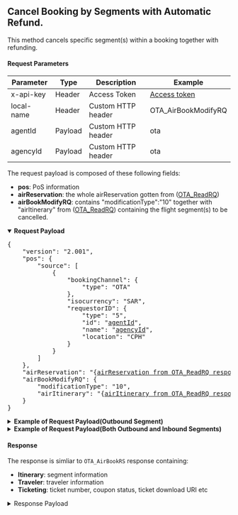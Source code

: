 ## Cancel Booking by Segments with Automatic Refund.

This method cancels specific segment(s) within a booking together with refunding.

#### Request Parameters

| Parameter    | Type    | Description        | Example                  |
|--------------|---------|--------------------|--------------------------|
| x-api-key  | Header  | Access Token       | [Access token](#api-key) |
| local-name | Header  | Custom HTTP header | OTA_AirBookModifyRQ      |
| agentId    | Payload | Custom HTTP header | ota                      |
| agencyId   | Payload | Custom HTTP header | ota                      |

The request payload is composed of these following fields:
* **pos**: PoS information
* **airReservation**: the whole airReservation gotten from ([OTA_ReadRQ](read_booking))
* **airBookModifyRQ**: contains "modificationType":"10" together with "airItinerary" from ([OTA_ReadRQ](read_booking)) containing the flight segment(s) to be cancelled.

<details open>
  <summary><b>Request Payload</b></summary>
  <pre>
{
    "version": "2.001",
    "pos": {
        "source": [
            {
                "bookingChannel": {
                    "type": "OTA"
                },
                "isocurrency": "SAR",
                "requestorID": {
                    "type": "5",
                    "id": "<ins>agentId</ins>",
                    "name": "<ins>agencyId</ins>",
                    "location": "CPH"
                }
            }
        ]
    },
    "airReservation": "{<ins>airReservation from OTA_ReadRQ response</ins>}",
    "airBookModifyRQ": {
        "modificationType": "10",
        "airItinerary": "{<ins>airItinerary from OTA_ReadRQ response with only the specific `flightSegment`s to be cancelled</ins>}"
    }
}
</pre>
</details>

<details>
  <summary><b>Example of Request Payload(Outbound Segment)</b></summary>
  <pre>
{
    "version": "2.001",
    "pos": {
        "source": [
            {
                "bookingChannel": {
                    "type": "OTA"
                },
                "isocurrency": "SAR",
                "requestorID": {
                    "type": "5",
                    "id": "{{agentId}}",
                    "name": "{{agencyId}}",
                    "location": "CPH"
                }
            }
        ]
    },
    "airReservation": {
        "airItinerary": {
            "originDestinationOptions": {
                "originDestinationOption": [
                    {
                        "flightSegment": [
                            {
                                "departureAirport": {
                                    "locationCode": "DMX"
                                },
                                "arrivalAirport": {
                                    "locationCode": "JED"
                                },
                                "operatingAirline": {
                                    "code": "HHR",
                                    "flightNumber": "8081"
                                },
                                "equipment": [],
                                "departureDateTime": "2025-08-29T08:00:00.000+03:00",
                                "arrivalDateTime": "2025-08-29T09:48:00.000+03:00",
                                "rph": "1",
                                "marketingAirline": {
                                    "code": "HHR"
                                },
                                "flightNumber": "8081",
                                "fareBasisCode": "EWTOWM2",
                                "resBookDesigCode": "Y",
                                "bookingClassAvails": [],
                                "comment": [],
                                "stopLocation": [],
                                "status": "30"
                            }
                        ],
                        "rph": "1"
                    },
                    {
                        "flightSegment": [
                            {
                                "departureAirport": {
                                    "locationCode": "JED"
                                },
                                "arrivalAirport": {
                                    "locationCode": "DMX"
                                },
                                "operatingAirline": {
                                    "code": "HHR",
                                    "flightNumber": "8080"
                                },
                                "equipment": [],
                                "departureDateTime": "2025-08-30T08:00:00.000+03:00",
                                "arrivalDateTime": "2025-08-30T09:48:00.000+03:00",
                                "rph": "2",
                                "marketingAirline": {
                                    "code": "HHR"
                                },
                                "flightNumber": "8080",
                                "fareBasisCode": "EWTOWM2",
                                "resBookDesigCode": "Y",
                                "bookingClassAvails": [],
                                "comment": [],
                                "stopLocation": [],
                                "status": "30"
                            }
                        ],
                        "rph": "2"
                    }
                ]
            }
        },
        "priceInfo": {
            "itinTotalFare": [
                {
                    "baseFare": {
                        "currencyCode": "SAR",
                        "amount": 1500.00
                    },
                    "equivFare": [],
                    "taxes": {
                        "tax": [
                            {
                                "taxCode": "VAT",
                                "currencyCode": "SAR",
                                "amount": 225.00
                            }
                        ],
                        "amount": 225.00
                    },
                    "fees": {
                        "fee": [
                            {
                                "feeCode": "VAT_VAT",
                                "currencyCode": "SAR",
                                "amount": 0.00
                            }
                        ],
                        "amount": 0.00
                    },
                    "totalFare": {
                        "currencyCode": "SAR",
                        "amount": 1725.00
                    },
                    "fareBaggageAllowance": [],
                    "remark": []
                }
            ],
            "fareInfos": {
                "fareInfo": [
                    {
                        "fareReference": [
                            {
                                "value": "EWTOWM2",
                                "resBookDesigCode": "Y",
                                "accountCode": "EWTOWM2"
                            }
                        ],
                        "ruleInfo": {
                            "tpaextensions": {
                                "cancellationTimeLimit": "2026-07-31T06:25:05Z",
                                "confirmationTimeLimit": "2025-07-31T06:54:48Z",
                                "updateTravellersTimeLimit": "2025-08-26T05:00:00Z"
                            }
                        },
                        "filingAirline": {
                            "value": "HHR"
                        },
                        "marketingAirline": [],
                        "departureAirport": {
                            "locationCode": "DMX"
                        },
                        "arrivalAirport": {
                            "locationCode": "JED"
                        },
                        "date": [],
                        "fareInfo": [],
                        "city": [],
                        "airport": [],
                        "rph": "1"
                    },
                    {
                        "fareReference": [
                            {
                                "value": "EWTOWM2",
                                "resBookDesigCode": "Y",
                                "accountCode": "EWTOWM2"
                            }
                        ],
                        "ruleInfo": {
                            "tpaextensions": {
                                "cancellationTimeLimit": "2026-07-31T06:25:05Z",
                                "confirmationTimeLimit": "2025-07-31T06:54:48Z",
                                "updateTravellersTimeLimit": "2025-08-26T05:00:00Z"
                            }
                        },
                        "filingAirline": {
                            "value": "HHR"
                        },
                        "marketingAirline": [],
                        "departureAirport": {
                            "locationCode": "JED"
                        },
                        "arrivalAirport": {
                            "locationCode": "DMX"
                        },
                        "date": [],
                        "fareInfo": [],
                        "city": [],
                        "airport": [],
                        "rph": "2"
                    }
                ]
            },
            "ptcfareBreakdowns": {
                "ptcfareBreakdown": [
                    {
                        "passengerTypeQuantity": {
                            "code": "ADT",
                            "quantity": 5
                        },
                        "fareBasisCodes": {
                            "fareBasisCode": [
                                {
                                    "value": "EWTOWM2",
                                    "flightSegmentRPH": "1"
                                }
                            ]
                        },
                        "passengerFare": [
                            {
                                "baseFare": {
                                    "currencyCode": "SAR",
                                    "amount": 750.00
                                },
                                "equivFare": [],
                                "taxes": {
                                    "tax": [
                                        {
                                            "taxCode": "VAT",
                                            "taxName": "VAT",
                                            "currencyCode": "SAR",
                                            "amount": 112.50
                                        }
                                    ],
                                    "amount": 112.50
                                },
                                "fees": {
                                    "fee": [
                                        {
                                            "feeCode": "VAT_VAT",
                                            "currencyCode": "SAR",
                                            "amount": 0.00
                                        }
                                    ],
                                    "amount": 0.00
                                },
                                "totalFare": {
                                    "currencyCode": "SAR",
                                    "amount": 862.50
                                },
                                "fareBaggageAllowance": [],
                                "remark": []
                            }
                        ],
                        "travelerRefNumber": [
                            {
                                "rph": "1"
                            },
                            {
                                "rph": "2"
                            },
                            {
                                "rph": "3"
                            },
                            {
                                "rph": "4"
                            },
                            {
                                "rph": "5"
                            }
                        ],
                        "ticketDesignators": {
                            "ticketDesignator": [
                                {
                                    "flightRefRPH": "1"
                                }
                            ]
                        },
                        "fareInfo": [
                            {
                                "fareReference": [
                                    {
                                        "value": "EWTOWM2",
                                        "resBookDesigCode": "Y",
                                        "accountCode": "EWTOWM2"
                                    }
                                ],
                                "marketingAirline": [],
                                "date": [],
                                "fareInfo": [],
                                "city": [],
                                "airport": []
                            }
                        ],
                        "pricingUnit": [],
                        "flightRefNumberRPHList": [
                            "1"
                        ]
                    },
                    {
                        "passengerTypeQuantity": {
                            "code": "ADT",
                            "quantity": 5
                        },
                        "fareBasisCodes": {
                            "fareBasisCode": [
                                {
                                    "value": "EWTOWM2",
                                    "flightSegmentRPH": "2"
                                }
                            ]
                        },
                        "passengerFare": [
                            {
                                "baseFare": {
                                    "currencyCode": "SAR",
                                    "amount": 750.00
                                },
                                "equivFare": [],
                                "taxes": {
                                    "tax": [
                                        {
                                            "taxCode": "VAT",
                                            "taxName": "VAT",
                                            "currencyCode": "SAR",
                                            "amount": 112.50
                                        }
                                    ],
                                    "amount": 112.50
                                },
                                "fees": {
                                    "fee": [
                                        {
                                            "feeCode": "VAT_VAT",
                                            "currencyCode": "SAR",
                                            "amount": 0.00
                                        }
                                    ],
                                    "amount": 0.00
                                },
                                "totalFare": {
                                    "currencyCode": "SAR",
                                    "amount": 862.50
                                },
                                "fareBaggageAllowance": [],
                                "remark": []
                            }
                        ],
                        "travelerRefNumber": [
                            {
                                "rph": "1"
                            },
                            {
                                "rph": "2"
                            },
                            {
                                "rph": "3"
                            },
                            {
                                "rph": "4"
                            },
                            {
                                "rph": "5"
                            }
                        ],
                        "ticketDesignators": {
                            "ticketDesignator": [
                                {
                                    "flightRefRPH": "2"
                                }
                            ]
                        },
                        "fareInfo": [
                            {
                                "fareReference": [
                                    {
                                        "value": "EWTOWM2",
                                        "resBookDesigCode": "Y",
                                        "accountCode": "EWTOWM2"
                                    }
                                ],
                                "marketingAirline": [],
                                "date": [],
                                "fareInfo": [],
                                "city": [],
                                "airport": []
                            }
                        ],
                        "pricingUnit": [],
                        "flightRefNumberRPHList": [
                            "2"
                        ]
                    }
                ]
            }
        },
        "travelerInfo": {
            "airTraveler": [
                {
                    "personName": {
                        "namePrefix": [],
                        "givenName": [
                            "QA TEST"
                        ],
                        "middleName": [],
                        "surname": "TESTER",
                        "nameSuffix": [],
                        "nameTitle": []
                    },
                    "telephone": [
                        {
                            "countryAccessCode": "380",
                            "phoneNumber": "671234567"
                        }
                    ],
                    "email": [
                        {
                            "value": "jjiamtaweeboon@go7.io",
                            "defaultInd": true
                        }
                    ],
                    "address": [
                        {
                            "bldgRoom": [],
                            "addressLine": [],
                            "cityName": "Makkha",
                            "countryName": {
                                "value": "",
                                "code": "SA"
                            }
                        }
                    ],
                    "custLoyalty": [],
                    "document": [],
                    "socialMediaInfo": [],
                    "passengerTypeCode": "CTC",
                    "comment": []
                },
                {
                    "personName": {
                        "namePrefix": [
                            "MISS"
                        ],
                        "givenName": [
                            "PAXONE"
                        ],
                        "middleName": [],
                        "surname": "PARKER",
                        "nameSuffix": [],
                        "nameTitle": []
                    },
                    "telephone": [
                        {
                            "countryAccessCode": "380",
                            "phoneNumber": "671234567"
                        }
                    ],
                    "email": [
                        {
                            "value": "jjiamtaweeboon@go7.io"
                        }
                    ],
                    "address": [],
                    "custLoyalty": [],
                    "document": [
                        {
                            "docLimitations": [],
                            "birthDate": "1979-01-01"
                        },
                        {
                            "docLimitations": [],
                            "docID": "XMMUQ56302341",
                            "docType": "5",
                            "docHolderNationality": "SA",
                            "expireDate": "2027-12-12"
                        }
                    ],
                    "travelerRefNumber": {
                        "rph": "1"
                    },
                    "flightSegmentRPHs": {
                        "flightSegmentRPH": [
                            "1",
                            "2"
                        ]
                    },
                    "socialMediaInfo": [],
                    "passengerTypeCode": "ADT",
                    "gender": "Male",
                    "comment": []
                },
                {
                    "personName": {
                        "namePrefix": [
                            "MISS"
                        ],
                        "givenName": [
                            "PAXTWO"
                        ],
                        "middleName": [],
                        "surname": "PARKER",
                        "nameSuffix": [],
                        "nameTitle": []
                    },
                    "telephone": [
                        {
                            "countryAccessCode": "380",
                            "phoneNumber": "671234567"
                        }
                    ],
                    "email": [
                        {
                            "value": "jjiamtaweeboon@go7.io"
                        }
                    ],
                    "address": [],
                    "custLoyalty": [],
                    "document": [
                        {
                            "docLimitations": [],
                            "birthDate": "1979-01-01"
                        },
                        {
                            "docLimitations": [],
                            "docID": "VPLEI22020697",
                            "docType": "5",
                            "docHolderNationality": "SA",
                            "expireDate": "2027-12-12"
                        }
                    ],
                    "travelerRefNumber": {
                        "rph": "2"
                    },
                    "flightSegmentRPHs": {
                        "flightSegmentRPH": [
                            "1",
                            "2"
                        ]
                    },
                    "socialMediaInfo": [],
                    "passengerTypeCode": "ADT",
                    "gender": "Male",
                    "comment": []
                },
                {
                    "personName": {
                        "namePrefix": [
                            "MR"
                        ],
                        "givenName": [
                            "PAXTHREE"
                        ],
                        "middleName": [],
                        "surname": "PARKER",
                        "nameSuffix": [],
                        "nameTitle": []
                    },
                    "telephone": [
                        {
                            "countryAccessCode": "380",
                            "phoneNumber": "671234567"
                        }
                    ],
                    "email": [
                        {
                            "value": "jjiamtaweeboon@go7.io"
                        }
                    ],
                    "address": [],
                    "custLoyalty": [],
                    "document": [
                        {
                            "docLimitations": [],
                            "birthDate": "1979-01-01"
                        },
                        {
                            "docLimitations": [],
                            "docID": "JESAR47407936",
                            "docType": "5",
                            "docHolderNationality": "SA",
                            "expireDate": "2027-12-12"
                        }
                    ],
                    "travelerRefNumber": {
                        "rph": "3"
                    },
                    "flightSegmentRPHs": {
                        "flightSegmentRPH": [
                            "1",
                            "2"
                        ]
                    },
                    "socialMediaInfo": [],
                    "passengerTypeCode": "ADT",
                    "gender": "Male",
                    "comment": []
                },
                {
                    "personName": {
                        "namePrefix": [
                            "MR"
                        ],
                        "givenName": [
                            "PAXFORE"
                        ],
                        "middleName": [],
                        "surname": "PARKER",
                        "nameSuffix": [],
                        "nameTitle": []
                    },
                    "telephone": [
                        {
                            "countryAccessCode": "380",
                            "phoneNumber": "671234567"
                        }
                    ],
                    "email": [
                        {
                            "value": "jjiamtaweeboon@go7.io"
                        }
                    ],
                    "address": [],
                    "custLoyalty": [],
                    "document": [
                        {
                            "docLimitations": [],
                            "birthDate": "1979-01-01"
                        },
                        {
                            "docLimitations": [],
                            "docID": "PBWXC85171457",
                            "docType": "5",
                            "docHolderNationality": "SA",
                            "expireDate": "2027-12-12"
                        }
                    ],
                    "travelerRefNumber": {
                        "rph": "4"
                    },
                    "flightSegmentRPHs": {
                        "flightSegmentRPH": [
                            "1",
                            "2"
                        ]
                    },
                    "socialMediaInfo": [],
                    "passengerTypeCode": "ADT",
                    "gender": "Male",
                    "comment": []
                },
                {
                    "personName": {
                        "namePrefix": [
                            "MR"
                        ],
                        "givenName": [
                            "PAXFIVE"
                        ],
                        "middleName": [],
                        "surname": "PARKER",
                        "nameSuffix": [],
                        "nameTitle": []
                    },
                    "telephone": [
                        {
                            "countryAccessCode": "380",
                            "phoneNumber": "671234567"
                        }
                    ],
                    "email": [
                        {
                            "value": "jjiamtaweeboon@go7.io"
                        }
                    ],
                    "address": [],
                    "custLoyalty": [],
                    "document": [
                        {
                            "docLimitations": [],
                            "birthDate": "1979-01-01"
                        },
                        {
                            "docLimitations": [],
                            "docID": "FZDKA38013984",
                            "docType": "5",
                            "docHolderNationality": "SA",
                            "expireDate": "2027-12-12"
                        }
                    ],
                    "travelerRefNumber": {
                        "rph": "5"
                    },
                    "flightSegmentRPHs": {
                        "flightSegmentRPH": [
                            "1",
                            "2"
                        ]
                    },
                    "socialMediaInfo": [],
                    "passengerTypeCode": "ADT",
                    "gender": "Male",
                    "comment": []
                }
            ],
            "specialReqDetails": []
        },
        "ticketing": [
            {
                "ticketAdvisory": [],
                "ticketType": "E_TICKET",
                "flightSegmentRefNumber": [
                    "1"
                ],
                "travelerRefNumber": [
                    "1"
                ],
                "ticketDocumentNbr": "3333330322287",
                "passengerTypeCode": "ADT",
                "miscTicketingCode": [],
                "tpaextensions": {
                    "couponInfos": [
                        {
                            "flightRefRPH": "1",
                            "number": "1",
                            "status": "O"
                        },
                        {
                            "flightRefRPH": "2",
                            "number": "2",
                            "status": "O"
                        }
                    ],
                    "couponProviderDetails": [
                        {
                            "coach": "006",
                            "flightRefRPH": "1",
                            "providerTicketNumber": "092448F3E8985058",
                            "seat": "118"
                        },
                        {
                            "coach": "006",
                            "flightRefRPH": "2",
                            "providerTicketNumber": "09244843A8985061",
                            "seat": "114"
                        }
                    ],
                    "links": [
                        {
                            "href": "https://test-api.worldticket.net/sms-gateway-service/tickets/confirmation/V8LXBO/download/passenger-segment?ticketNumber=3333330322287&couponNumber=1",
                            "rel": "downloadTicket",
                            "segmentRPH": "1",
                            "travelerRPH": "1"
                        },
                        {
                            "href": "https://test-api.worldticket.net/sms-gateway-service/tickets/confirmation/V8LXBO/download/passenger-segment?ticketNumber=3333330322287&couponNumber=2",
                            "rel": "downloadTicket",
                            "segmentRPH": "2",
                            "travelerRPH": "1"
                        }
                    ],
                    "urls": "https://test-api.worldticket.net/sms-gateway-service/tickets/confirmation/V8LXBO/download/passenger-segment?ticketNumber=3333330322287&couponNumber=1 https://test-api.worldticket.net/sms-gateway-service/tickets/confirmation/V8LXBO/download/passenger-segment?ticketNumber=3333330322287&couponNumber=2"
                }
            },
            {
                "ticketAdvisory": [],
                "ticketType": "E_TICKET",
                "flightSegmentRefNumber": [
                    "1"
                ],
                "travelerRefNumber": [
                    "2"
                ],
                "ticketDocumentNbr": "3333330322288",
                "passengerTypeCode": "ADT",
                "miscTicketingCode": [],
                "tpaextensions": {
                    "couponInfos": [
                        {
                            "flightRefRPH": "1",
                            "number": "1",
                            "status": "O"
                        },
                        {
                            "flightRefRPH": "2",
                            "number": "2",
                            "status": "O"
                        }
                    ],
                    "couponProviderDetails": [
                        {
                            "coach": "006",
                            "flightRefRPH": "1",
                            "providerTicketNumber": "092448DDF8985059",
                            "seat": "119"
                        },
                        {
                            "coach": "006",
                            "flightRefRPH": "2",
                            "providerTicketNumber": "0924481A58985064",
                            "seat": "115"
                        }
                    ],
                    "links": [
                        {
                            "href": "https://test-api.worldticket.net/sms-gateway-service/tickets/confirmation/V8LXBO/download/passenger-segment?ticketNumber=3333330322288&couponNumber=1",
                            "rel": "downloadTicket",
                            "segmentRPH": "1",
                            "travelerRPH": "2"
                        },
                        {
                            "href": "https://test-api.worldticket.net/sms-gateway-service/tickets/confirmation/V8LXBO/download/passenger-segment?ticketNumber=3333330322288&couponNumber=2",
                            "rel": "downloadTicket",
                            "segmentRPH": "2",
                            "travelerRPH": "2"
                        }
                    ],
                    "urls": "https://test-api.worldticket.net/sms-gateway-service/tickets/confirmation/V8LXBO/download/passenger-segment?ticketNumber=3333330322288&couponNumber=1 https://test-api.worldticket.net/sms-gateway-service/tickets/confirmation/V8LXBO/download/passenger-segment?ticketNumber=3333330322288&couponNumber=2"
                }
            },
            {
                "ticketAdvisory": [],
                "ticketType": "E_TICKET",
                "flightSegmentRefNumber": [
                    "1"
                ],
                "travelerRefNumber": [
                    "3"
                ],
                "ticketDocumentNbr": "3333330322289",
                "passengerTypeCode": "ADT",
                "miscTicketingCode": [],
                "tpaextensions": {
                    "couponInfos": [
                        {
                            "flightRefRPH": "1",
                            "number": "1",
                            "status": "O"
                        },
                        {
                            "flightRefRPH": "2",
                            "number": "2",
                            "status": "O"
                        }
                    ],
                    "couponProviderDetails": [
                        {
                            "coach": "006",
                            "flightRefRPH": "1",
                            "providerTicketNumber": "092448CD48985060",
                            "seat": "120"
                        },
                        {
                            "coach": "006",
                            "flightRefRPH": "2",
                            "providerTicketNumber": "0924480C68985065",
                            "seat": "116"
                        }
                    ],
                    "links": [
                        {
                            "href": "https://test-api.worldticket.net/sms-gateway-service/tickets/confirmation/V8LXBO/download/passenger-segment?ticketNumber=3333330322289&couponNumber=1",
                            "rel": "downloadTicket",
                            "segmentRPH": "1",
                            "travelerRPH": "3"
                        },
                        {
                            "href": "https://test-api.worldticket.net/sms-gateway-service/tickets/confirmation/V8LXBO/download/passenger-segment?ticketNumber=3333330322289&couponNumber=2",
                            "rel": "downloadTicket",
                            "segmentRPH": "2",
                            "travelerRPH": "3"
                        }
                    ],
                    "urls": "https://test-api.worldticket.net/sms-gateway-service/tickets/confirmation/V8LXBO/download/passenger-segment?ticketNumber=3333330322289&couponNumber=1 https://test-api.worldticket.net/sms-gateway-service/tickets/confirmation/V8LXBO/download/passenger-segment?ticketNumber=3333330322289&couponNumber=2"
                }
            },
            {
                "ticketAdvisory": [],
                "ticketType": "E_TICKET",
                "flightSegmentRefNumber": [
                    "1"
                ],
                "travelerRefNumber": [
                    "4"
                ],
                "ticketDocumentNbr": "3333330322290",
                "passengerTypeCode": "ADT",
                "miscTicketingCode": [],
                "tpaextensions": {
                    "couponInfos": [
                        {
                            "flightRefRPH": "1",
                            "number": "1",
                            "status": "O"
                        },
                        {
                            "flightRefRPH": "2",
                            "number": "2",
                            "status": "O"
                        }
                    ],
                    "couponProviderDetails": [
                        {
                            "coach": "006",
                            "flightRefRPH": "1",
                            "providerTicketNumber": "092448AC88985062",
                            "seat": "121"
                        },
                        {
                            "coach": "006",
                            "flightRefRPH": "2",
                            "providerTicketNumber": "0924483B28985066",
                            "seat": "117"
                        }
                    ],
                    "links": [
                        {
                            "href": "https://test-api.worldticket.net/sms-gateway-service/tickets/confirmation/V8LXBO/download/passenger-segment?ticketNumber=3333330322290&couponNumber=1",
                            "rel": "downloadTicket",
                            "segmentRPH": "1",
                            "travelerRPH": "4"
                        },
                        {
                            "href": "https://test-api.worldticket.net/sms-gateway-service/tickets/confirmation/V8LXBO/download/passenger-segment?ticketNumber=3333330322290&couponNumber=2",
                            "rel": "downloadTicket",
                            "segmentRPH": "2",
                            "travelerRPH": "4"
                        }
                    ],
                    "urls": "https://test-api.worldticket.net/sms-gateway-service/tickets/confirmation/V8LXBO/download/passenger-segment?ticketNumber=3333330322290&couponNumber=1 https://test-api.worldticket.net/sms-gateway-service/tickets/confirmation/V8LXBO/download/passenger-segment?ticketNumber=3333330322290&couponNumber=2"
                }
            },
            {
                "ticketAdvisory": [],
                "ticketType": "E_TICKET",
                "flightSegmentRefNumber": [
                    "1"
                ],
                "travelerRefNumber": [
                    "5"
                ],
                "ticketDocumentNbr": "3333330322291",
                "passengerTypeCode": "ADT",
                "miscTicketingCode": [],
                "tpaextensions": {
                    "couponInfos": [
                        {
                            "flightRefRPH": "1",
                            "number": "1",
                            "status": "O"
                        },
                        {
                            "flightRefRPH": "2",
                            "number": "2",
                            "status": "O"
                        }
                    ],
                    "couponProviderDetails": [
                        {
                            "coach": "006",
                            "flightRefRPH": "1",
                            "providerTicketNumber": "0924482CC8985063",
                            "seat": "122"
                        },
                        {
                            "coach": "006",
                            "flightRefRPH": "2",
                            "providerTicketNumber": "0924483988985067",
                            "seat": "118"
                        }
                    ],
                    "links": [
                        {
                            "href": "https://test-api.worldticket.net/sms-gateway-service/tickets/confirmation/V8LXBO/download/passenger-segment?ticketNumber=3333330322291&couponNumber=1",
                            "rel": "downloadTicket",
                            "segmentRPH": "1",
                            "travelerRPH": "5"
                        },
                        {
                            "href": "https://test-api.worldticket.net/sms-gateway-service/tickets/confirmation/V8LXBO/download/passenger-segment?ticketNumber=3333330322291&couponNumber=2",
                            "rel": "downloadTicket",
                            "segmentRPH": "2",
                            "travelerRPH": "5"
                        }
                    ],
                    "urls": "https://test-api.worldticket.net/sms-gateway-service/tickets/confirmation/V8LXBO/download/passenger-segment?ticketNumber=3333330322291&couponNumber=1 https://test-api.worldticket.net/sms-gateway-service/tickets/confirmation/V8LXBO/download/passenger-segment?ticketNumber=3333330322291&couponNumber=2"
                }
            }
        ],
        "bookingReferenceID": [
            {
                "companyName": {
                    "code": "W1"
                },
                "type": "14",
                "id": "V8LXBO",
                "flightRefNumberRPHList": []
            },
            {
                "companyName": {
                    "code": "HHR"
                },
                "type": "14",
                "id": "CC1A7683A",
                "flightRefNumberRPHList": []
            },
            {
                "companyName": {
                    "code": "HHR"
                },
                "type": "14",
                "id": "6C6E69DE1",
                "flightRefNumberRPHList": []
            }
        ],
        "offer": {
            "summary": [],
            "priced": [
                {
                    "shortDescription": [],
                    "longDescription": [],
                    "originDestination": [],
                    "otherServices": [],
                    "restriction": [],
                    "termsAndConditions": [],
                    "commission": [],
                    "multimedia": [],
                    "bookingReferenceID": [],
                    "id": "2090026",
                    "tpaextensions": {
                        "orderInfo": {
                            "action": "CREATE_BOOKING",
                            "currencyCode": "SAR",
                            "direction": "PAYMENT",
                            "orderType": "BOOKING",
                            "status": "PAID",
                            "totalAmount": "1725.00"
                        }
                    }
                }
            ],
            "purchased": []
        },
        "createDateTime": "2025-07-31T06:24:50.463Z",
        "emdinfo": []
    },
    "airBookModifyRQ": {
        "modificationType": "10",
        "airItinerary": {
            "originDestinationOptions": {
                "originDestinationOption": [
                    {
                        "flightSegment": [
                            {
                                "departureAirport": {
                                    "locationCode": "DMX"
                                },
                                "arrivalAirport": {
                                    "locationCode": "JED"
                                },
                                "operatingAirline": {
                                    "code": "HHR",
                                    "flightNumber": "8081"
                                },
                                "equipment": [],
                                "departureDateTime": "2025-08-29T08:00:00.000+03:00",
                                "arrivalDateTime": "2025-08-29T09:48:00.000+03:00",
                                "rph": "1",
                                "marketingAirline": {
                                    "code": "HHR"
                                },
                                "flightNumber": "8081",
                                "fareBasisCode": "EWTOWM2",
                                "resBookDesigCode": "Y",
                                "bookingClassAvails": [],
                                "comment": [],
                                "stopLocation": [],
                                "status": "30"
                            }
                        ],
                        "rph": "1"
                    }
                ]
            }
        }
    }
}
</pre>
</details>

<details>
  <summary><b>Example of Request Payload(Both Outbound and Inbound Segments)</b></summary>
  <pre>
{
    "version": "2.001",
    "pos": {
        "source": [
            {
                "bookingChannel": {
                    "type": "OTA"
                },
                "isocurrency": "SAR",
                "requestorID": {
                    "type": "5",
                    "id": "{{agentId}}",
                    "name": "{{agencyId}}",
                    "location": "CPH"
                }
            }
        ]
    },
    "airReservation": {
        "airItinerary": {
            "originDestinationOptions": {
                "originDestinationOption": [
                    {
                        "flightSegment": [
                            {
                                "departureAirport": {
                                    "locationCode": "DMX"
                                },
                                "arrivalAirport": {
                                    "locationCode": "JED"
                                },
                                "operatingAirline": {
                                    "code": "HHR",
                                    "flightNumber": "8081"
                                },
                                "equipment": [],
                                "departureDateTime": "2025-08-29T08:00:00.000+03:00",
                                "arrivalDateTime": "2025-08-29T09:48:00.000+03:00",
                                "rph": "1",
                                "marketingAirline": {
                                    "code": "HHR"
                                },
                                "flightNumber": "8081",
                                "fareBasisCode": "EWTOWM2",
                                "resBookDesigCode": "Y",
                                "bookingClassAvails": [],
                                "comment": [],
                                "stopLocation": [],
                                "status": "30"
                            }
                        ],
                        "rph": "1"
                    },
                    {
                        "flightSegment": [
                            {
                                "departureAirport": {
                                    "locationCode": "JED"
                                },
                                "arrivalAirport": {
                                    "locationCode": "DMX"
                                },
                                "operatingAirline": {
                                    "code": "HHR",
                                    "flightNumber": "8080"
                                },
                                "equipment": [],
                                "departureDateTime": "2025-08-30T08:00:00.000+03:00",
                                "arrivalDateTime": "2025-08-30T09:48:00.000+03:00",
                                "rph": "2",
                                "marketingAirline": {
                                    "code": "HHR"
                                },
                                "flightNumber": "8080",
                                "fareBasisCode": "EWTOWM2",
                                "resBookDesigCode": "Y",
                                "bookingClassAvails": [],
                                "comment": [],
                                "stopLocation": [],
                                "status": "30"
                            }
                        ],
                        "rph": "2"
                    }
                ]
            }
        },
        "priceInfo": {
            "itinTotalFare": [
                {
                    "baseFare": {
                        "currencyCode": "SAR",
                        "amount": 1500.00
                    },
                    "equivFare": [],
                    "taxes": {
                        "tax": [
                            {
                                "taxCode": "VAT",
                                "currencyCode": "SAR",
                                "amount": 225.00
                            }
                        ],
                        "amount": 225.00
                    },
                    "fees": {
                        "fee": [
                            {
                                "feeCode": "VAT_VAT",
                                "currencyCode": "SAR",
                                "amount": 0.00
                            }
                        ],
                        "amount": 0.00
                    },
                    "totalFare": {
                        "currencyCode": "SAR",
                        "amount": 1725.00
                    },
                    "fareBaggageAllowance": [],
                    "remark": []
                }
            ],
            "fareInfos": {
                "fareInfo": [
                    {
                        "fareReference": [
                            {
                                "value": "EWTOWM2",
                                "resBookDesigCode": "Y",
                                "accountCode": "EWTOWM2"
                            }
                        ],
                        "ruleInfo": {
                            "tpaextensions": {
                                "cancellationTimeLimit": "2026-07-31T06:25:05Z",
                                "confirmationTimeLimit": "2025-07-31T06:54:48Z",
                                "updateTravellersTimeLimit": "2025-08-26T05:00:00Z"
                            }
                        },
                        "filingAirline": {
                            "value": "HHR"
                        },
                        "marketingAirline": [],
                        "departureAirport": {
                            "locationCode": "DMX"
                        },
                        "arrivalAirport": {
                            "locationCode": "JED"
                        },
                        "date": [],
                        "fareInfo": [],
                        "city": [],
                        "airport": [],
                        "rph": "1"
                    },
                    {
                        "fareReference": [
                            {
                                "value": "EWTOWM2",
                                "resBookDesigCode": "Y",
                                "accountCode": "EWTOWM2"
                            }
                        ],
                        "ruleInfo": {
                            "tpaextensions": {
                                "cancellationTimeLimit": "2026-07-31T06:25:05Z",
                                "confirmationTimeLimit": "2025-07-31T06:54:48Z",
                                "updateTravellersTimeLimit": "2025-08-26T05:00:00Z"
                            }
                        },
                        "filingAirline": {
                            "value": "HHR"
                        },
                        "marketingAirline": [],
                        "departureAirport": {
                            "locationCode": "JED"
                        },
                        "arrivalAirport": {
                            "locationCode": "DMX"
                        },
                        "date": [],
                        "fareInfo": [],
                        "city": [],
                        "airport": [],
                        "rph": "2"
                    }
                ]
            },
            "ptcfareBreakdowns": {
                "ptcfareBreakdown": [
                    {
                        "passengerTypeQuantity": {
                            "code": "ADT",
                            "quantity": 5
                        },
                        "fareBasisCodes": {
                            "fareBasisCode": [
                                {
                                    "value": "EWTOWM2",
                                    "flightSegmentRPH": "1"
                                }
                            ]
                        },
                        "passengerFare": [
                            {
                                "baseFare": {
                                    "currencyCode": "SAR",
                                    "amount": 750.00
                                },
                                "equivFare": [],
                                "taxes": {
                                    "tax": [
                                        {
                                            "taxCode": "VAT",
                                            "taxName": "VAT",
                                            "currencyCode": "SAR",
                                            "amount": 112.50
                                        }
                                    ],
                                    "amount": 112.50
                                },
                                "fees": {
                                    "fee": [
                                        {
                                            "feeCode": "VAT_VAT",
                                            "currencyCode": "SAR",
                                            "amount": 0.00
                                        }
                                    ],
                                    "amount": 0.00
                                },
                                "totalFare": {
                                    "currencyCode": "SAR",
                                    "amount": 862.50
                                },
                                "fareBaggageAllowance": [],
                                "remark": []
                            }
                        ],
                        "travelerRefNumber": [
                            {
                                "rph": "1"
                            },
                            {
                                "rph": "2"
                            },
                            {
                                "rph": "3"
                            },
                            {
                                "rph": "4"
                            },
                            {
                                "rph": "5"
                            }
                        ],
                        "ticketDesignators": {
                            "ticketDesignator": [
                                {
                                    "flightRefRPH": "1"
                                }
                            ]
                        },
                        "fareInfo": [
                            {
                                "fareReference": [
                                    {
                                        "value": "EWTOWM2",
                                        "resBookDesigCode": "Y",
                                        "accountCode": "EWTOWM2"
                                    }
                                ],
                                "marketingAirline": [],
                                "date": [],
                                "fareInfo": [],
                                "city": [],
                                "airport": []
                            }
                        ],
                        "pricingUnit": [],
                        "flightRefNumberRPHList": [
                            "1"
                        ]
                    },
                    {
                        "passengerTypeQuantity": {
                            "code": "ADT",
                            "quantity": 5
                        },
                        "fareBasisCodes": {
                            "fareBasisCode": [
                                {
                                    "value": "EWTOWM2",
                                    "flightSegmentRPH": "2"
                                }
                            ]
                        },
                        "passengerFare": [
                            {
                                "baseFare": {
                                    "currencyCode": "SAR",
                                    "amount": 750.00
                                },
                                "equivFare": [],
                                "taxes": {
                                    "tax": [
                                        {
                                            "taxCode": "VAT",
                                            "taxName": "VAT",
                                            "currencyCode": "SAR",
                                            "amount": 112.50
                                        }
                                    ],
                                    "amount": 112.50
                                },
                                "fees": {
                                    "fee": [
                                        {
                                            "feeCode": "VAT_VAT",
                                            "currencyCode": "SAR",
                                            "amount": 0.00
                                        }
                                    ],
                                    "amount": 0.00
                                },
                                "totalFare": {
                                    "currencyCode": "SAR",
                                    "amount": 862.50
                                },
                                "fareBaggageAllowance": [],
                                "remark": []
                            }
                        ],
                        "travelerRefNumber": [
                            {
                                "rph": "1"
                            },
                            {
                                "rph": "2"
                            },
                            {
                                "rph": "3"
                            },
                            {
                                "rph": "4"
                            },
                            {
                                "rph": "5"
                            }
                        ],
                        "ticketDesignators": {
                            "ticketDesignator": [
                                {
                                    "flightRefRPH": "2"
                                }
                            ]
                        },
                        "fareInfo": [
                            {
                                "fareReference": [
                                    {
                                        "value": "EWTOWM2",
                                        "resBookDesigCode": "Y",
                                        "accountCode": "EWTOWM2"
                                    }
                                ],
                                "marketingAirline": [],
                                "date": [],
                                "fareInfo": [],
                                "city": [],
                                "airport": []
                            }
                        ],
                        "pricingUnit": [],
                        "flightRefNumberRPHList": [
                            "2"
                        ]
                    }
                ]
            }
        },
        "travelerInfo": {
            "airTraveler": [
                {
                    "personName": {
                        "namePrefix": [],
                        "givenName": [
                            "QA TEST"
                        ],
                        "middleName": [],
                        "surname": "TESTER",
                        "nameSuffix": [],
                        "nameTitle": []
                    },
                    "telephone": [
                        {
                            "countryAccessCode": "380",
                            "phoneNumber": "671234567"
                        }
                    ],
                    "email": [
                        {
                            "value": "jjiamtaweeboon@go7.io",
                            "defaultInd": true
                        }
                    ],
                    "address": [
                        {
                            "bldgRoom": [],
                            "addressLine": [],
                            "cityName": "Makkha",
                            "countryName": {
                                "value": "",
                                "code": "SA"
                            }
                        }
                    ],
                    "custLoyalty": [],
                    "document": [],
                    "socialMediaInfo": [],
                    "passengerTypeCode": "CTC",
                    "comment": []
                },
                {
                    "personName": {
                        "namePrefix": [
                            "MISS"
                        ],
                        "givenName": [
                            "PAXONE"
                        ],
                        "middleName": [],
                        "surname": "PARKER",
                        "nameSuffix": [],
                        "nameTitle": []
                    },
                    "telephone": [
                        {
                            "countryAccessCode": "380",
                            "phoneNumber": "671234567"
                        }
                    ],
                    "email": [
                        {
                            "value": "jjiamtaweeboon@go7.io"
                        }
                    ],
                    "address": [],
                    "custLoyalty": [],
                    "document": [
                        {
                            "docLimitations": [],
                            "birthDate": "1979-01-01"
                        },
                        {
                            "docLimitations": [],
                            "docID": "XMMUQ56302341",
                            "docType": "5",
                            "docHolderNationality": "SA",
                            "expireDate": "2027-12-12"
                        }
                    ],
                    "travelerRefNumber": {
                        "rph": "1"
                    },
                    "flightSegmentRPHs": {
                        "flightSegmentRPH": [
                            "1",
                            "2"
                        ]
                    },
                    "socialMediaInfo": [],
                    "passengerTypeCode": "ADT",
                    "gender": "Male",
                    "comment": []
                },
                {
                    "personName": {
                        "namePrefix": [
                            "MISS"
                        ],
                        "givenName": [
                            "PAXTWO"
                        ],
                        "middleName": [],
                        "surname": "PARKER",
                        "nameSuffix": [],
                        "nameTitle": []
                    },
                    "telephone": [
                        {
                            "countryAccessCode": "380",
                            "phoneNumber": "671234567"
                        }
                    ],
                    "email": [
                        {
                            "value": "jjiamtaweeboon@go7.io"
                        }
                    ],
                    "address": [],
                    "custLoyalty": [],
                    "document": [
                        {
                            "docLimitations": [],
                            "birthDate": "1979-01-01"
                        },
                        {
                            "docLimitations": [],
                            "docID": "VPLEI22020697",
                            "docType": "5",
                            "docHolderNationality": "SA",
                            "expireDate": "2027-12-12"
                        }
                    ],
                    "travelerRefNumber": {
                        "rph": "2"
                    },
                    "flightSegmentRPHs": {
                        "flightSegmentRPH": [
                            "1",
                            "2"
                        ]
                    },
                    "socialMediaInfo": [],
                    "passengerTypeCode": "ADT",
                    "gender": "Male",
                    "comment": []
                },
                {
                    "personName": {
                        "namePrefix": [
                            "MR"
                        ],
                        "givenName": [
                            "PAXTHREE"
                        ],
                        "middleName": [],
                        "surname": "PARKER",
                        "nameSuffix": [],
                        "nameTitle": []
                    },
                    "telephone": [
                        {
                            "countryAccessCode": "380",
                            "phoneNumber": "671234567"
                        }
                    ],
                    "email": [
                        {
                            "value": "jjiamtaweeboon@go7.io"
                        }
                    ],
                    "address": [],
                    "custLoyalty": [],
                    "document": [
                        {
                            "docLimitations": [],
                            "birthDate": "1979-01-01"
                        },
                        {
                            "docLimitations": [],
                            "docID": "JESAR47407936",
                            "docType": "5",
                            "docHolderNationality": "SA",
                            "expireDate": "2027-12-12"
                        }
                    ],
                    "travelerRefNumber": {
                        "rph": "3"
                    },
                    "flightSegmentRPHs": {
                        "flightSegmentRPH": [
                            "1",
                            "2"
                        ]
                    },
                    "socialMediaInfo": [],
                    "passengerTypeCode": "ADT",
                    "gender": "Male",
                    "comment": []
                },
                {
                    "personName": {
                        "namePrefix": [
                            "MR"
                        ],
                        "givenName": [
                            "PAXFORE"
                        ],
                        "middleName": [],
                        "surname": "PARKER",
                        "nameSuffix": [],
                        "nameTitle": []
                    },
                    "telephone": [
                        {
                            "countryAccessCode": "380",
                            "phoneNumber": "671234567"
                        }
                    ],
                    "email": [
                        {
                            "value": "jjiamtaweeboon@go7.io"
                        }
                    ],
                    "address": [],
                    "custLoyalty": [],
                    "document": [
                        {
                            "docLimitations": [],
                            "birthDate": "1979-01-01"
                        },
                        {
                            "docLimitations": [],
                            "docID": "PBWXC85171457",
                            "docType": "5",
                            "docHolderNationality": "SA",
                            "expireDate": "2027-12-12"
                        }
                    ],
                    "travelerRefNumber": {
                        "rph": "4"
                    },
                    "flightSegmentRPHs": {
                        "flightSegmentRPH": [
                            "1",
                            "2"
                        ]
                    },
                    "socialMediaInfo": [],
                    "passengerTypeCode": "ADT",
                    "gender": "Male",
                    "comment": []
                },
                {
                    "personName": {
                        "namePrefix": [
                            "MR"
                        ],
                        "givenName": [
                            "PAXFIVE"
                        ],
                        "middleName": [],
                        "surname": "PARKER",
                        "nameSuffix": [],
                        "nameTitle": []
                    },
                    "telephone": [
                        {
                            "countryAccessCode": "380",
                            "phoneNumber": "671234567"
                        }
                    ],
                    "email": [
                        {
                            "value": "jjiamtaweeboon@go7.io"
                        }
                    ],
                    "address": [],
                    "custLoyalty": [],
                    "document": [
                        {
                            "docLimitations": [],
                            "birthDate": "1979-01-01"
                        },
                        {
                            "docLimitations": [],
                            "docID": "FZDKA38013984",
                            "docType": "5",
                            "docHolderNationality": "SA",
                            "expireDate": "2027-12-12"
                        }
                    ],
                    "travelerRefNumber": {
                        "rph": "5"
                    },
                    "flightSegmentRPHs": {
                        "flightSegmentRPH": [
                            "1",
                            "2"
                        ]
                    },
                    "socialMediaInfo": [],
                    "passengerTypeCode": "ADT",
                    "gender": "Male",
                    "comment": []
                }
            ],
            "specialReqDetails": []
        },
        "ticketing": [
            {
                "ticketAdvisory": [],
                "ticketType": "E_TICKET",
                "flightSegmentRefNumber": [
                    "1"
                ],
                "travelerRefNumber": [
                    "1"
                ],
                "ticketDocumentNbr": "3333330322287",
                "passengerTypeCode": "ADT",
                "miscTicketingCode": [],
                "tpaextensions": {
                    "couponInfos": [
                        {
                            "flightRefRPH": "1",
                            "number": "1",
                            "status": "O"
                        },
                        {
                            "flightRefRPH": "2",
                            "number": "2",
                            "status": "O"
                        }
                    ],
                    "couponProviderDetails": [
                        {
                            "coach": "006",
                            "flightRefRPH": "1",
                            "providerTicketNumber": "092448F3E8985058",
                            "seat": "118"
                        },
                        {
                            "coach": "006",
                            "flightRefRPH": "2",
                            "providerTicketNumber": "09244843A8985061",
                            "seat": "114"
                        }
                    ],
                    "links": [
                        {
                            "href": "https://test-api.worldticket.net/sms-gateway-service/tickets/confirmation/V8LXBO/download/passenger-segment?ticketNumber=3333330322287&couponNumber=1",
                            "rel": "downloadTicket",
                            "segmentRPH": "1",
                            "travelerRPH": "1"
                        },
                        {
                            "href": "https://test-api.worldticket.net/sms-gateway-service/tickets/confirmation/V8LXBO/download/passenger-segment?ticketNumber=3333330322287&couponNumber=2",
                            "rel": "downloadTicket",
                            "segmentRPH": "2",
                            "travelerRPH": "1"
                        }
                    ],
                    "urls": "https://test-api.worldticket.net/sms-gateway-service/tickets/confirmation/V8LXBO/download/passenger-segment?ticketNumber=3333330322287&couponNumber=1 https://test-api.worldticket.net/sms-gateway-service/tickets/confirmation/V8LXBO/download/passenger-segment?ticketNumber=3333330322287&couponNumber=2"
                }
            },
            {
                "ticketAdvisory": [],
                "ticketType": "E_TICKET",
                "flightSegmentRefNumber": [
                    "1"
                ],
                "travelerRefNumber": [
                    "2"
                ],
                "ticketDocumentNbr": "3333330322288",
                "passengerTypeCode": "ADT",
                "miscTicketingCode": [],
                "tpaextensions": {
                    "couponInfos": [
                        {
                            "flightRefRPH": "1",
                            "number": "1",
                            "status": "O"
                        },
                        {
                            "flightRefRPH": "2",
                            "number": "2",
                            "status": "O"
                        }
                    ],
                    "couponProviderDetails": [
                        {
                            "coach": "006",
                            "flightRefRPH": "1",
                            "providerTicketNumber": "092448DDF8985059",
                            "seat": "119"
                        },
                        {
                            "coach": "006",
                            "flightRefRPH": "2",
                            "providerTicketNumber": "0924481A58985064",
                            "seat": "115"
                        }
                    ],
                    "links": [
                        {
                            "href": "https://test-api.worldticket.net/sms-gateway-service/tickets/confirmation/V8LXBO/download/passenger-segment?ticketNumber=3333330322288&couponNumber=1",
                            "rel": "downloadTicket",
                            "segmentRPH": "1",
                            "travelerRPH": "2"
                        },
                        {
                            "href": "https://test-api.worldticket.net/sms-gateway-service/tickets/confirmation/V8LXBO/download/passenger-segment?ticketNumber=3333330322288&couponNumber=2",
                            "rel": "downloadTicket",
                            "segmentRPH": "2",
                            "travelerRPH": "2"
                        }
                    ],
                    "urls": "https://test-api.worldticket.net/sms-gateway-service/tickets/confirmation/V8LXBO/download/passenger-segment?ticketNumber=3333330322288&couponNumber=1 https://test-api.worldticket.net/sms-gateway-service/tickets/confirmation/V8LXBO/download/passenger-segment?ticketNumber=3333330322288&couponNumber=2"
                }
            },
            {
                "ticketAdvisory": [],
                "ticketType": "E_TICKET",
                "flightSegmentRefNumber": [
                    "1"
                ],
                "travelerRefNumber": [
                    "3"
                ],
                "ticketDocumentNbr": "3333330322289",
                "passengerTypeCode": "ADT",
                "miscTicketingCode": [],
                "tpaextensions": {
                    "couponInfos": [
                        {
                            "flightRefRPH": "1",
                            "number": "1",
                            "status": "O"
                        },
                        {
                            "flightRefRPH": "2",
                            "number": "2",
                            "status": "O"
                        }
                    ],
                    "couponProviderDetails": [
                        {
                            "coach": "006",
                            "flightRefRPH": "1",
                            "providerTicketNumber": "092448CD48985060",
                            "seat": "120"
                        },
                        {
                            "coach": "006",
                            "flightRefRPH": "2",
                            "providerTicketNumber": "0924480C68985065",
                            "seat": "116"
                        }
                    ],
                    "links": [
                        {
                            "href": "https://test-api.worldticket.net/sms-gateway-service/tickets/confirmation/V8LXBO/download/passenger-segment?ticketNumber=3333330322289&couponNumber=1",
                            "rel": "downloadTicket",
                            "segmentRPH": "1",
                            "travelerRPH": "3"
                        },
                        {
                            "href": "https://test-api.worldticket.net/sms-gateway-service/tickets/confirmation/V8LXBO/download/passenger-segment?ticketNumber=3333330322289&couponNumber=2",
                            "rel": "downloadTicket",
                            "segmentRPH": "2",
                            "travelerRPH": "3"
                        }
                    ],
                    "urls": "https://test-api.worldticket.net/sms-gateway-service/tickets/confirmation/V8LXBO/download/passenger-segment?ticketNumber=3333330322289&couponNumber=1 https://test-api.worldticket.net/sms-gateway-service/tickets/confirmation/V8LXBO/download/passenger-segment?ticketNumber=3333330322289&couponNumber=2"
                }
            },
            {
                "ticketAdvisory": [],
                "ticketType": "E_TICKET",
                "flightSegmentRefNumber": [
                    "1"
                ],
                "travelerRefNumber": [
                    "4"
                ],
                "ticketDocumentNbr": "3333330322290",
                "passengerTypeCode": "ADT",
                "miscTicketingCode": [],
                "tpaextensions": {
                    "couponInfos": [
                        {
                            "flightRefRPH": "1",
                            "number": "1",
                            "status": "O"
                        },
                        {
                            "flightRefRPH": "2",
                            "number": "2",
                            "status": "O"
                        }
                    ],
                    "couponProviderDetails": [
                        {
                            "coach": "006",
                            "flightRefRPH": "1",
                            "providerTicketNumber": "092448AC88985062",
                            "seat": "121"
                        },
                        {
                            "coach": "006",
                            "flightRefRPH": "2",
                            "providerTicketNumber": "0924483B28985066",
                            "seat": "117"
                        }
                    ],
                    "links": [
                        {
                            "href": "https://test-api.worldticket.net/sms-gateway-service/tickets/confirmation/V8LXBO/download/passenger-segment?ticketNumber=3333330322290&couponNumber=1",
                            "rel": "downloadTicket",
                            "segmentRPH": "1",
                            "travelerRPH": "4"
                        },
                        {
                            "href": "https://test-api.worldticket.net/sms-gateway-service/tickets/confirmation/V8LXBO/download/passenger-segment?ticketNumber=3333330322290&couponNumber=2",
                            "rel": "downloadTicket",
                            "segmentRPH": "2",
                            "travelerRPH": "4"
                        }
                    ],
                    "urls": "https://test-api.worldticket.net/sms-gateway-service/tickets/confirmation/V8LXBO/download/passenger-segment?ticketNumber=3333330322290&couponNumber=1 https://test-api.worldticket.net/sms-gateway-service/tickets/confirmation/V8LXBO/download/passenger-segment?ticketNumber=3333330322290&couponNumber=2"
                }
            },
            {
                "ticketAdvisory": [],
                "ticketType": "E_TICKET",
                "flightSegmentRefNumber": [
                    "1"
                ],
                "travelerRefNumber": [
                    "5"
                ],
                "ticketDocumentNbr": "3333330322291",
                "passengerTypeCode": "ADT",
                "miscTicketingCode": [],
                "tpaextensions": {
                    "couponInfos": [
                        {
                            "flightRefRPH": "1",
                            "number": "1",
                            "status": "O"
                        },
                        {
                            "flightRefRPH": "2",
                            "number": "2",
                            "status": "O"
                        }
                    ],
                    "couponProviderDetails": [
                        {
                            "coach": "006",
                            "flightRefRPH": "1",
                            "providerTicketNumber": "0924482CC8985063",
                            "seat": "122"
                        },
                        {
                            "coach": "006",
                            "flightRefRPH": "2",
                            "providerTicketNumber": "0924483988985067",
                            "seat": "118"
                        }
                    ],
                    "links": [
                        {
                            "href": "https://test-api.worldticket.net/sms-gateway-service/tickets/confirmation/V8LXBO/download/passenger-segment?ticketNumber=3333330322291&couponNumber=1",
                            "rel": "downloadTicket",
                            "segmentRPH": "1",
                            "travelerRPH": "5"
                        },
                        {
                            "href": "https://test-api.worldticket.net/sms-gateway-service/tickets/confirmation/V8LXBO/download/passenger-segment?ticketNumber=3333330322291&couponNumber=2",
                            "rel": "downloadTicket",
                            "segmentRPH": "2",
                            "travelerRPH": "5"
                        }
                    ],
                    "urls": "https://test-api.worldticket.net/sms-gateway-service/tickets/confirmation/V8LXBO/download/passenger-segment?ticketNumber=3333330322291&couponNumber=1 https://test-api.worldticket.net/sms-gateway-service/tickets/confirmation/V8LXBO/download/passenger-segment?ticketNumber=3333330322291&couponNumber=2"
                }
            }
        ],
        "bookingReferenceID": [
            {
                "companyName": {
                    "code": "W1"
                },
                "type": "14",
                "id": "V8LXBO",
                "flightRefNumberRPHList": []
            },
            {
                "companyName": {
                    "code": "HHR"
                },
                "type": "14",
                "id": "CC1A7683A",
                "flightRefNumberRPHList": []
            },
            {
                "companyName": {
                    "code": "HHR"
                },
                "type": "14",
                "id": "6C6E69DE1",
                "flightRefNumberRPHList": []
            }
        ],
        "offer": {
            "summary": [],
            "priced": [
                {
                    "shortDescription": [],
                    "longDescription": [],
                    "originDestination": [],
                    "otherServices": [],
                    "restriction": [],
                    "termsAndConditions": [],
                    "commission": [],
                    "multimedia": [],
                    "bookingReferenceID": [],
                    "id": "2090026",
                    "tpaextensions": {
                        "orderInfo": {
                            "action": "CREATE_BOOKING",
                            "currencyCode": "SAR",
                            "direction": "PAYMENT",
                            "orderType": "BOOKING",
                            "status": "PAID",
                            "totalAmount": "1725.00"
                        }
                    }
                }
            ],
            "purchased": []
        },
        "createDateTime": "2025-07-31T06:24:50.463Z",
        "emdinfo": []
    },
    "airBookModifyRQ": {
        "modificationType": "10",
        "airItinerary": {
            "originDestinationOptions": {
                "originDestinationOption": [
                    {
                        "flightSegment": [
                            {
                                "departureAirport": {
                                    "locationCode": "DMX"
                                },
                                "arrivalAirport": {
                                    "locationCode": "JED"
                                },
                                "operatingAirline": {
                                    "code": "HHR",
                                    "flightNumber": "8081"
                                },
                                "equipment": [],
                                "departureDateTime": "2025-08-29T08:00:00.000+03:00",
                                "arrivalDateTime": "2025-08-29T09:48:00.000+03:00",
                                "rph": "1",
                                "marketingAirline": {
                                    "code": "HHR"
                                },
                                "flightNumber": "8081",
                                "fareBasisCode": "EWTOWM2",
                                "resBookDesigCode": "Y",
                                "bookingClassAvails": [],
                                "comment": [],
                                "stopLocation": [],
                                "status": "30"
                            }
                        ],
                        "rph": "1"
                    },
                    {
                        "flightSegment": [
                            {
                                "departureAirport": {
                                    "locationCode": "JED"
                                },
                                "arrivalAirport": {
                                    "locationCode": "DMX"
                                },
                                "operatingAirline": {
                                    "code": "HHR",
                                    "flightNumber": "8080"
                                },
                                "equipment": [],
                                "departureDateTime": "2025-08-30T08:00:00.000+03:00",
                                "arrivalDateTime": "2025-08-30T09:48:00.000+03:00",
                                "rph": "2",
                                "marketingAirline": {
                                    "code": "HHR"
                                },
                                "flightNumber": "8080",
                                "fareBasisCode": "EWTOWM2",
                                "resBookDesigCode": "Y",
                                "bookingClassAvails": [],
                                "comment": [],
                                "stopLocation": [],
                                "status": "30"
                            }
                        ],
                        "rph": "2"
                    }
                ]
            }
        }
    }
}
</pre>
</details>

#### Response

The response is simliar to `OTA_AirBookRS` response containing:
* **Itinerary**: segment information
* **Traveler**: traveler information
* **Ticketing**: ticket number, coupon status, ticket download URI etc

<details>
  <summary>Response Payload</summary>

  <pre><code>
{
    "success": {},
    "airReservation": {
        "airItinerary": {
            "originDestinationOptions": {
                "originDestinationOption": [
                    {
                        "flightSegment": [
                            {
                                "departureAirport": {
                                    "locationCode": "DMX"
                                },
                                "arrivalAirport": {
                                    "locationCode": "JED"
                                },
                                "operatingAirline": {
                                    "code": "HHR",
                                    "flightNumber": "8081"
                                },
                                "equipment": [],
                                "departureDateTime": "2025-08-29T08:00:00.000+03:00",
                                "arrivalDateTime": "2025-08-29T09:48:00.000+03:00",
                                "rph": "1",
                                "marketingAirline": {
                                    "code": "HHR"
                                },
                                "flightNumber": "8081",
                                "fareBasisCode": "EWTOWM2",
                                "resBookDesigCode": "Y",
                                "bookingClassAvails": [],
                                "comment": [],
                                "stopLocation": [],
                                "status": "16"
                            }
                        ],
                        "rph": "1"
                    },
                    {
                        "flightSegment": [
                            {
                                "departureAirport": {
                                    "locationCode": "JED"
                                },
                                "arrivalAirport": {
                                    "locationCode": "DMX"
                                },
                                "operatingAirline": {
                                    "code": "HHR",
                                    "flightNumber": "8080"
                                },
                                "equipment": [],
                                "departureDateTime": "2025-08-30T08:00:00.000+03:00",
                                "arrivalDateTime": "2025-08-30T09:48:00.000+03:00",
                                "rph": "2",
                                "marketingAirline": {
                                    "code": "HHR"
                                },
                                "flightNumber": "8080",
                                "fareBasisCode": "EWTOWM2",
                                "resBookDesigCode": "Y",
                                "bookingClassAvails": [],
                                "comment": [],
                                "stopLocation": [],
                                "status": "16"
                            }
                        ],
                        "rph": "2"
                    }
                ]
            }
        },
        "priceInfo": {
            "itinTotalFare": [
                {
                    "baseFare": {
                        "currencyCode": "SAR",
                        "amount": 1500.00
                    },
                    "equivFare": [],
                    "taxes": {
                        "tax": [
                            {
                                "taxCode": "VAT",
                                "currencyCode": "SAR",
                                "amount": 225.00
                            }
                        ],
                        "amount": 225.00
                    },
                    "fees": {
                        "fee": [
                            {
                                "feeCode": "VAT_VAT",
                                "currencyCode": "SAR",
                                "amount": 0.00
                            }
                        ],
                        "amount": 0.00
                    },
                    "totalFare": {
                        "currencyCode": "SAR",
                        "amount": 1725.00
                    },
                    "fareBaggageAllowance": [],
                    "remark": []
                },
                {
                    "baseFare": {
                        "currencyCode": "SAR",
                        "amount": 0.00
                    },
                    "equivFare": [],
                    "taxes": {
                        "tax": [
                            {
                                "taxCode": "VAT",
                                "currencyCode": "SAR",
                                "amount": 0.00
                            }
                        ],
                        "amount": 0.00
                    },
                    "fees": {
                        "fee": [
                            {
                                "feeCode": "REFUND_PENALTY",
                                "feeTransactionType": "charge",
                                "currencyCode": "SAR",
                                "amount": 1500.00
                            },
                            {
                                "feeCode": "REFUND_PENALTY_VAT",
                                "feeTransactionType": "charge",
                                "currencyCode": "SAR",
                                "amount": 225.00
                            }
                        ],
                        "currencyCode": "SAR",
                        "amount": 0
                    },
                    "totalFare": {
                        "currencyCode": "SAR",
                        "amount": 0.00
                    },
                    "fareBaggageAllowance": [],
                    "remark": [],
                    "usage": "refund"
                }
            ],
            "fareInfos": {
                "fareInfo": [
                    {
                        "fareReference": [
                            {
                                "value": "EWTOWM2",
                                "resBookDesigCode": "Y",
                                "accountCode": "EWTOWM2"
                            }
                        ],
                        "ruleInfo": {
                            "tpaextensions": {
                                "cancellationTimeLimit": "2026-07-31T07:54:11Z",
                                "confirmationTimeLimit": "2025-07-31T08:23:57Z",
                                "updateTravellersTimeLimit": "2025-08-26T05:00:00Z"
                            }
                        },
                        "filingAirline": {
                            "value": "HHR"
                        },
                        "marketingAirline": [],
                        "departureAirport": {
                            "locationCode": "DMX"
                        },
                        "arrivalAirport": {
                            "locationCode": "JED"
                        },
                        "date": [],
                        "fareInfo": [],
                        "city": [],
                        "airport": [],
                        "rph": "1"
                    },
                    {
                        "fareReference": [
                            {
                                "value": "EWTOWM2",
                                "resBookDesigCode": "Y",
                                "accountCode": "EWTOWM2"
                            }
                        ],
                        "ruleInfo": {
                            "tpaextensions": {
                                "cancellationTimeLimit": "2026-07-31T07:54:11Z",
                                "confirmationTimeLimit": "2025-07-31T08:23:57Z",
                                "updateTravellersTimeLimit": "2025-08-26T05:00:00Z"
                            }
                        },
                        "filingAirline": {
                            "value": "HHR"
                        },
                        "marketingAirline": [],
                        "departureAirport": {
                            "locationCode": "JED"
                        },
                        "arrivalAirport": {
                            "locationCode": "DMX"
                        },
                        "date": [],
                        "fareInfo": [],
                        "city": [],
                        "airport": [],
                        "rph": "2"
                    }
                ]
            },
            "ptcfareBreakdowns": {
                "ptcfareBreakdown": [
                    {
                        "passengerTypeQuantity": {
                            "code": "ADT",
                            "quantity": 5
                        },
                        "fareBasisCodes": {
                            "fareBasisCode": [
                                {
                                    "value": "EWTOWM2",
                                    "flightSegmentRPH": "1"
                                }
                            ]
                        },
                        "passengerFare": [
                            {
                                "baseFare": {
                                    "currencyCode": "SAR",
                                    "amount": 750.00
                                },
                                "equivFare": [],
                                "taxes": {
                                    "tax": [
                                        {
                                            "taxCode": "VAT",
                                            "taxName": "VAT",
                                            "currencyCode": "SAR",
                                            "amount": 112.50
                                        }
                                    ],
                                    "amount": 112.50
                                },
                                "fees": {
                                    "fee": [
                                        {
                                            "feeCode": "VAT_VAT",
                                            "currencyCode": "SAR",
                                            "amount": 0.00
                                        }
                                    ],
                                    "amount": 0.00
                                },
                                "totalFare": {
                                    "currencyCode": "SAR",
                                    "amount": 862.50
                                },
                                "fareBaggageAllowance": [],
                                "remark": []
                            },
                            {
                                "baseFare": {
                                    "currencyCode": "SAR",
                                    "amount": 0.00
                                },
                                "equivFare": [],
                                "taxes": {
                                    "tax": [
                                        {
                                            "taxCode": "VAT",
                                            "amount": 0.00
                                        }
                                    ],
                                    "amount": 0.00
                                },
                                "fees": {
                                    "fee": [
                                        {
                                            "feeCode": "REFUND_PENALTY",
                                            "feeTransactionType": "charge",
                                            "currencyCode": "SAR",
                                            "amount": 750.00
                                        },
                                        {
                                            "feeCode": "REFUND_PENALTY_VAT",
                                            "feeTransactionType": "charge",
                                            "currencyCode": "SAR",
                                            "amount": 112.50
                                        }
                                    ],
                                    "currencyCode": "SAR",
                                    "amount": 0
                                },
                                "totalFare": {
                                    "currencyCode": "SAR",
                                    "amount": 0.00
                                },
                                "fareBaggageAllowance": [],
                                "remark": [],
                                "usage": "refund"
                            }
                        ],
                        "travelerRefNumber": [
                            {
                                "rph": "1"
                            },
                            {
                                "rph": "2"
                            },
                            {
                                "rph": "3"
                            },
                            {
                                "rph": "4"
                            },
                            {
                                "rph": "5"
                            }
                        ],
                        "ticketDesignators": {
                            "ticketDesignator": [
                                {
                                    "flightRefRPH": "1"
                                }
                            ]
                        },
                        "fareInfo": [
                            {
                                "fareReference": [
                                    {
                                        "value": "EWTOWM2",
                                        "resBookDesigCode": "Y",
                                        "accountCode": "EWTOWM2"
                                    }
                                ],
                                "marketingAirline": [],
                                "date": [],
                                "fareInfo": [],
                                "city": [],
                                "airport": []
                            }
                        ],
                        "pricingUnit": [],
                        "flightRefNumberRPHList": [
                            "1"
                        ]
                    },
                    {
                        "passengerTypeQuantity": {
                            "code": "ADT",
                            "quantity": 5
                        },
                        "fareBasisCodes": {
                            "fareBasisCode": [
                                {
                                    "value": "EWTOWM2",
                                    "flightSegmentRPH": "2"
                                }
                            ]
                        },
                        "passengerFare": [
                            {
                                "baseFare": {
                                    "currencyCode": "SAR",
                                    "amount": 750.00
                                },
                                "equivFare": [],
                                "taxes": {
                                    "tax": [
                                        {
                                            "taxCode": "VAT",
                                            "taxName": "VAT",
                                            "currencyCode": "SAR",
                                            "amount": 112.50
                                        }
                                    ],
                                    "amount": 112.50
                                },
                                "fees": {
                                    "fee": [
                                        {
                                            "feeCode": "VAT_VAT",
                                            "currencyCode": "SAR",
                                            "amount": 0.00
                                        }
                                    ],
                                    "amount": 0.00
                                },
                                "totalFare": {
                                    "currencyCode": "SAR",
                                    "amount": 862.50
                                },
                                "fareBaggageAllowance": [],
                                "remark": []
                            },
                            {
                                "baseFare": {
                                    "currencyCode": "SAR",
                                    "amount": 0.00
                                },
                                "equivFare": [],
                                "taxes": {
                                    "tax": [
                                        {
                                            "taxCode": "VAT",
                                            "amount": 0.00
                                        }
                                    ],
                                    "amount": 0.00
                                },
                                "fees": {
                                    "fee": [
                                        {
                                            "feeCode": "REFUND_PENALTY",
                                            "feeTransactionType": "charge",
                                            "currencyCode": "SAR",
                                            "amount": 750.00
                                        },
                                        {
                                            "feeCode": "REFUND_PENALTY_VAT",
                                            "feeTransactionType": "charge",
                                            "currencyCode": "SAR",
                                            "amount": 112.50
                                        }
                                    ],
                                    "currencyCode": "SAR",
                                    "amount": 0
                                },
                                "totalFare": {
                                    "currencyCode": "SAR",
                                    "amount": 0.00
                                },
                                "fareBaggageAllowance": [],
                                "remark": [],
                                "usage": "refund"
                            }
                        ],
                        "travelerRefNumber": [
                            {
                                "rph": "1"
                            },
                            {
                                "rph": "2"
                            },
                            {
                                "rph": "3"
                            },
                            {
                                "rph": "4"
                            },
                            {
                                "rph": "5"
                            }
                        ],
                        "ticketDesignators": {
                            "ticketDesignator": [
                                {
                                    "flightRefRPH": "2"
                                }
                            ]
                        },
                        "fareInfo": [
                            {
                                "fareReference": [
                                    {
                                        "value": "EWTOWM2",
                                        "resBookDesigCode": "Y",
                                        "accountCode": "EWTOWM2"
                                    }
                                ],
                                "marketingAirline": [],
                                "date": [],
                                "fareInfo": [],
                                "city": [],
                                "airport": []
                            }
                        ],
                        "pricingUnit": [],
                        "flightRefNumberRPHList": [
                            "2"
                        ]
                    }
                ]
            }
        },
        "travelerInfo": {
            "airTraveler": [
                {
                    "personName": {
                        "namePrefix": [],
                        "givenName": [
                            "QA TEST"
                        ],
                        "middleName": [],
                        "surname": "TESTER",
                        "nameSuffix": [],
                        "nameTitle": []
                    },
                    "telephone": [
                        {
                            "countryAccessCode": "380",
                            "phoneNumber": "671234567"
                        }
                    ],
                    "email": [
                        {
                            "value": "jjiamtaweeboon@go7.io",
                            "defaultInd": true
                        }
                    ],
                    "address": [
                        {
                            "bldgRoom": [],
                            "addressLine": [],
                            "cityName": "Makkha",
                            "countryName": {
                                "value": "",
                                "code": "SA"
                            }
                        }
                    ],
                    "custLoyalty": [],
                    "document": [],
                    "socialMediaInfo": [],
                    "passengerTypeCode": "CTC",
                    "comment": []
                },
                {
                    "personName": {
                        "namePrefix": [
                            "MISS"
                        ],
                        "givenName": [
                            "PAXONE"
                        ],
                        "middleName": [],
                        "surname": "PARKER",
                        "nameSuffix": [],
                        "nameTitle": []
                    },
                    "telephone": [
                        {
                            "countryAccessCode": "380",
                            "phoneNumber": "671234567"
                        }
                    ],
                    "email": [
                        {
                            "value": "jjiamtaweeboon@go7.io"
                        }
                    ],
                    "address": [],
                    "custLoyalty": [],
                    "document": [
                        {
                            "docLimitations": [],
                            "birthDate": "1979-01-01"
                        },
                        {
                            "docLimitations": [],
                            "docID": "FNNBJ77490982",
                            "docType": "5",
                            "docHolderNationality": "SA",
                            "expireDate": "2027-12-12"
                        }
                    ],
                    "travelerRefNumber": {
                        "rph": "1"
                    },
                    "flightSegmentRPHs": {
                        "flightSegmentRPH": [
                            "1",
                            "2"
                        ]
                    },
                    "socialMediaInfo": [],
                    "passengerTypeCode": "ADT",
                    "gender": "Male",
                    "comment": []
                },
                {
                    "personName": {
                        "namePrefix": [
                            "MISS"
                        ],
                        "givenName": [
                            "PAXTWO"
                        ],
                        "middleName": [],
                        "surname": "PARKER",
                        "nameSuffix": [],
                        "nameTitle": []
                    },
                    "telephone": [
                        {
                            "countryAccessCode": "380",
                            "phoneNumber": "671234567"
                        }
                    ],
                    "email": [
                        {
                            "value": "jjiamtaweeboon@go7.io"
                        }
                    ],
                    "address": [],
                    "custLoyalty": [],
                    "document": [
                        {
                            "docLimitations": [],
                            "birthDate": "1979-01-01"
                        },
                        {
                            "docLimitations": [],
                            "docID": "OPWPE68913003",
                            "docType": "5",
                            "docHolderNationality": "SA",
                            "expireDate": "2027-12-12"
                        }
                    ],
                    "travelerRefNumber": {
                        "rph": "2"
                    },
                    "flightSegmentRPHs": {
                        "flightSegmentRPH": [
                            "1",
                            "2"
                        ]
                    },
                    "socialMediaInfo": [],
                    "passengerTypeCode": "ADT",
                    "gender": "Male",
                    "comment": []
                },
                {
                    "personName": {
                        "namePrefix": [
                            "MR"
                        ],
                        "givenName": [
                            "PAXTHREE"
                        ],
                        "middleName": [],
                        "surname": "PARKER",
                        "nameSuffix": [],
                        "nameTitle": []
                    },
                    "telephone": [
                        {
                            "countryAccessCode": "380",
                            "phoneNumber": "671234567"
                        }
                    ],
                    "email": [
                        {
                            "value": "jjiamtaweeboon@go7.io"
                        }
                    ],
                    "address": [],
                    "custLoyalty": [],
                    "document": [
                        {
                            "docLimitations": [],
                            "birthDate": "1979-01-01"
                        },
                        {
                            "docLimitations": [],
                            "docID": "TDEKR58224851",
                            "docType": "5",
                            "docHolderNationality": "SA",
                            "expireDate": "2027-12-12"
                        }
                    ],
                    "travelerRefNumber": {
                        "rph": "3"
                    },
                    "flightSegmentRPHs": {
                        "flightSegmentRPH": [
                            "1",
                            "2"
                        ]
                    },
                    "socialMediaInfo": [],
                    "passengerTypeCode": "ADT",
                    "gender": "Male",
                    "comment": []
                },
                {
                    "personName": {
                        "namePrefix": [
                            "MR"
                        ],
                        "givenName": [
                            "PAXFORE"
                        ],
                        "middleName": [],
                        "surname": "PARKER",
                        "nameSuffix": [],
                        "nameTitle": []
                    },
                    "telephone": [
                        {
                            "countryAccessCode": "380",
                            "phoneNumber": "671234567"
                        }
                    ],
                    "email": [
                        {
                            "value": "jjiamtaweeboon@go7.io"
                        }
                    ],
                    "address": [],
                    "custLoyalty": [],
                    "document": [
                        {
                            "docLimitations": [],
                            "birthDate": "1979-01-01"
                        },
                        {
                            "docLimitations": [],
                            "docID": "YVNCA95062206",
                            "docType": "5",
                            "docHolderNationality": "SA",
                            "expireDate": "2027-12-12"
                        }
                    ],
                    "travelerRefNumber": {
                        "rph": "4"
                    },
                    "flightSegmentRPHs": {
                        "flightSegmentRPH": [
                            "1",
                            "2"
                        ]
                    },
                    "socialMediaInfo": [],
                    "passengerTypeCode": "ADT",
                    "gender": "Male",
                    "comment": []
                },
                {
                    "personName": {
                        "namePrefix": [
                            "MR"
                        ],
                        "givenName": [
                            "PAXFIVE"
                        ],
                        "middleName": [],
                        "surname": "PARKER",
                        "nameSuffix": [],
                        "nameTitle": []
                    },
                    "telephone": [
                        {
                            "countryAccessCode": "380",
                            "phoneNumber": "671234567"
                        }
                    ],
                    "email": [
                        {
                            "value": "jjiamtaweeboon@go7.io"
                        }
                    ],
                    "address": [],
                    "custLoyalty": [],
                    "document": [
                        {
                            "docLimitations": [],
                            "birthDate": "1979-01-01"
                        },
                        {
                            "docLimitations": [],
                            "docID": "GCXJM08262109",
                            "docType": "5",
                            "docHolderNationality": "SA",
                            "expireDate": "2027-12-12"
                        }
                    ],
                    "travelerRefNumber": {
                        "rph": "5"
                    },
                    "flightSegmentRPHs": {
                        "flightSegmentRPH": [
                            "1",
                            "2"
                        ]
                    },
                    "socialMediaInfo": [],
                    "passengerTypeCode": "ADT",
                    "gender": "Male",
                    "comment": []
                }
            ],
            "specialReqDetails": []
        },
        "ticketing": [
            {
                "ticketAdvisory": [],
                "ticketType": "E_TICKET",
                "flightSegmentRefNumber": [
                    "1"
                ],
                "travelerRefNumber": [
                    "1"
                ],
                "ticketDocumentNbr": "3333330322294",
                "passengerTypeCode": "ADT",
                "miscTicketingCode": [],
                "tpaextensions": {
                    "couponInfos": [
                        {
                            "flightRefRPH": "1",
                            "number": "1",
                            "status": "R"
                        },
                        {
                            "flightRefRPH": "2",
                            "number": "2",
                            "status": "R"
                        }
                    ],
                    "couponProviderDetails": [
                        {
                            "coach": "006",
                            "flightRefRPH": "1",
                            "providerTicketNumber": "1053564CA8985078",
                            "seat": "123"
                        },
                        {
                            "coach": "006",
                            "flightRefRPH": "2",
                            "providerTicketNumber": "105356DD68985077",
                            "seat": "119"
                        }
                    ]
                }
            },
            {
                "ticketAdvisory": [],
                "ticketType": "E_TICKET",
                "flightSegmentRefNumber": [
                    "1"
                ],
                "travelerRefNumber": [
                    "2"
                ],
                "ticketDocumentNbr": "3333330322295",
                "passengerTypeCode": "ADT",
                "miscTicketingCode": [],
                "tpaextensions": {
                    "couponInfos": [
                        {
                            "flightRefRPH": "1",
                            "number": "1",
                            "status": "R"
                        },
                        {
                            "flightRefRPH": "2",
                            "number": "2",
                            "status": "R"
                        }
                    ],
                    "couponProviderDetails": [
                        {
                            "coach": "006",
                            "flightRefRPH": "1",
                            "providerTicketNumber": "1053562028985079",
                            "seat": "124"
                        },
                        {
                            "coach": "006",
                            "flightRefRPH": "2",
                            "providerTicketNumber": "1053569EE8985080",
                            "seat": "120"
                        }
                    ]
                }
            },
            {
                "ticketAdvisory": [],
                "ticketType": "E_TICKET",
                "flightSegmentRefNumber": [
                    "1"
                ],
                "travelerRefNumber": [
                    "3"
                ],
                "ticketDocumentNbr": "3333330322296",
                "passengerTypeCode": "ADT",
                "miscTicketingCode": [],
                "tpaextensions": {
                    "couponInfos": [
                        {
                            "flightRefRPH": "1",
                            "number": "1",
                            "status": "R"
                        },
                        {
                            "flightRefRPH": "2",
                            "number": "2",
                            "status": "R"
                        }
                    ],
                    "couponProviderDetails": [
                        {
                            "coach": "006",
                            "flightRefRPH": "1",
                            "providerTicketNumber": "105356BD68985083",
                            "seat": "125"
                        },
                        {
                            "coach": "006",
                            "flightRefRPH": "2",
                            "providerTicketNumber": "105356C088985081",
                            "seat": "121"
                        }
                    ]
                }
            },
            {
                "ticketAdvisory": [],
                "ticketType": "E_TICKET",
                "flightSegmentRefNumber": [
                    "1"
                ],
                "travelerRefNumber": [
                    "4"
                ],
                "ticketDocumentNbr": "3333330322297",
                "passengerTypeCode": "ADT",
                "miscTicketingCode": [],
                "tpaextensions": {
                    "couponInfos": [
                        {
                            "flightRefRPH": "1",
                            "number": "1",
                            "status": "R"
                        },
                        {
                            "flightRefRPH": "2",
                            "number": "2",
                            "status": "R"
                        }
                    ],
                    "couponProviderDetails": [
                        {
                            "coach": "006",
                            "flightRefRPH": "1",
                            "providerTicketNumber": "10535665A8985085",
                            "seat": "126"
                        },
                        {
                            "coach": "006",
                            "flightRefRPH": "2",
                            "providerTicketNumber": "105356A698985082",
                            "seat": "122"
                        }
                    ]
                }
            },
            {
                "ticketAdvisory": [],
                "ticketType": "E_TICKET",
                "flightSegmentRefNumber": [
                    "1"
                ],
                "travelerRefNumber": [
                    "5"
                ],
                "ticketDocumentNbr": "3333330322298",
                "passengerTypeCode": "ADT",
                "miscTicketingCode": [],
                "tpaextensions": {
                    "couponInfos": [
                        {
                            "flightRefRPH": "1",
                            "number": "1",
                            "status": "R"
                        },
                        {
                            "flightRefRPH": "2",
                            "number": "2",
                            "status": "R"
                        }
                    ],
                    "couponProviderDetails": [
                        {
                            "coach": "006",
                            "flightRefRPH": "1",
                            "providerTicketNumber": "1053561B78985086",
                            "seat": "127"
                        },
                        {
                            "coach": "006",
                            "flightRefRPH": "2",
                            "providerTicketNumber": "1053568298985084",
                            "seat": "123"
                        }
                    ]
                }
            }
        ],
        "bookingReferenceID": [
            {
                "companyName": {
                    "code": "W1"
                },
                "type": "14",
                "id": "V8LXBO",
                "flightRefNumberRPHList": []
            },
            {
                "companyName": {
                    "code": "HHR"
                },
                "type": "14",
                "id": "E04E95E56",
                "flightRefNumberRPHList": []
            },
            {
                "companyName": {
                    "code": "HHR"
                },
                "type": "14",
                "id": "7DD72E723",
                "flightRefNumberRPHList": []
            }
        ],
        "offer": {
            "summary": [],
            "priced": [
                {
                    "shortDescription": [],
                    "longDescription": [],
                    "originDestination": [],
                    "otherServices": [],
                    "restriction": [],
                    "termsAndConditions": [],
                    "commission": [],
                    "multimedia": [],
                    "bookingReferenceID": [],
                    "id": "2090040",
                    "tpaextensions": {
                        "orderInfo": {
                            "action": "CREATE_BOOKING",
                            "currencyCode": "SAR",
                            "direction": "PAYMENT",
                            "orderType": "BOOKING",
                            "status": "PAID",
                            "totalAmount": "1725.00"
                        }
                    }
                },
                {
                    "shortDescription": [],
                    "longDescription": [],
                    "originDestination": [],
                    "otherServices": [],
                    "restriction": [],
                    "termsAndConditions": [],
                    "commission": [],
                    "multimedia": [],
                    "bookingReferenceID": [],
                    "id": "2090041",
                    "tpaextensions": {
                        "orderInfo": {
                            "action": "OTHER",
                            "currencyCode": "SAR",
                            "direction": "REFUND",
                            "orderType": "BOOKING",
                            "status": "PAID",
                            "totalAmount": "0.00"
                        }
                    }
                }
            ],
            "purchased": []
        },
        "createDateTime": "2025-07-31T07:53:58.386Z",
        "emdinfo": []
    },
    "version": 2.001
}
  </code></pre>
</details>
